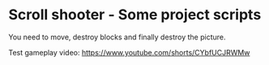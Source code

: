 # Scroll shooter - Some project scripts
 You need to move, destroy blocks and finally destroy the picture.

 Test gameplay video: https://www.youtube.com/shorts/CYbfUCJRWMw
